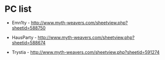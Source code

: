 # PC list

 * Emn1ty - http://www.myth-weavers.com/sheetview.php?sheetid=588750

 * HausParty - http://www.myth-weavers.com/sheetview.php?sheetid=588674

 * Trystia - http://www.myth-weavers.com/sheetview.php?sheetid=591274
